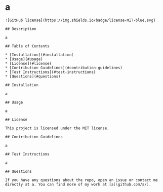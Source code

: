 # a
    
    ![GitHub license](https://img.shields.io/badge/license-MIT-blue.svg)
    
    ## Description
    
    a
    
    ## Table of Contents
    
    * [Installation](#installation)
    * [Usage](#usage)
    * [License](#license)
    * [Contribution Guidelines](#contribution-guidelines)
    * [Test Instructions](#test-instructions)
    * [Questions](#questions)
    
    ## Installation
    
    a
    
    ## Usage
    
    a
    
    ## License
    
    This project is licensed under the MIT license.
    
    ## Contribution Guidelines
    
    a
    
    ## Test Instructions
    
    a
    
    ## Questions
    
    If you have any questions about the repo, open an issue or contact me directly at a. You can find more of my work at [a](github.com/a/).